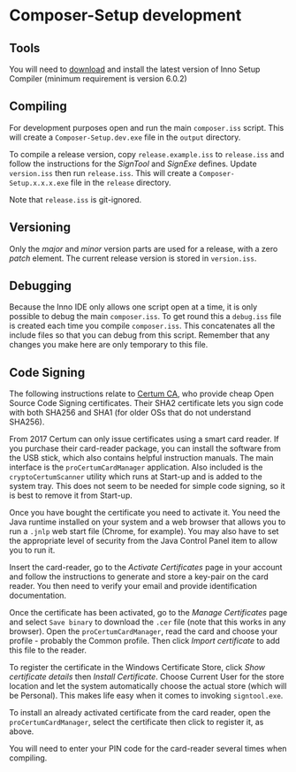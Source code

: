 # Composer-Setup development

## Tools
You will need to [download](http://www.jrsoftware.org/isdl.php) and install the latest version of
Inno Setup Compiler (minimum requirement is version 6.0.2)

## Compiling
For development purposes open and run the main `composer.iss` script. This will create a
`Composer-Setup.dev.exe` file in the `output` directory.

To compile a release version, copy `release.example.iss` to `release.iss` and follow the
instructions for the *SignTool* and *SignExe* defines. Update `version.iss` then run `release.iss`.
This will create a `Composer-Setup.x.x.x.exe` file in the `release` directory.

Note that `release.iss` is git-ignored.

## Versioning
Only the _major_ and _minor_ version parts are used for a release, with a zero _patch_ element. The
current release version is stored in `version.iss`.

## Debugging
Because the Inno IDE only allows one script open at a time, it is only possible to debug the
main `composer.iss`. To get round this a `debug.iss` file is created each time you compile
`composer.iss`. This concatenates all the include files so that you can debug from this script.
Remember that any changes you make here are only temporary to this file.

## Code Signing
The following instructions relate to [Certum CA](https://en.sklep.certum.pl), who provide cheap
Open Source Code Signing certificates. Their SHA2 certificate lets you sign code with both SHA256
and SHA1 (for older OSs that do not understand SHA256).

From 2017 Certum can only issue certificates using a smart card reader. If you purchase their
card-reader package, you can install the software from the USB stick, which  also contains helpful
instruction manuals. The main interface is the `proCertumCardManager` application. Also included is
the `cryptoCertumScanner` utility which runs at Start-up and is added to the system tray. This does
not seem to be needed for simple code signing, so it is best to remove it from Start-up.

Once you have bought the certificate you need to activate it. You need the Java runtime installed
on your system and a web browser that allows you to run a `.jnlp` web start file (Chrome, for
example). You may also have to set the appropriate level of security from the Java Control Panel
item to allow you to run it.

Insert the card-reader, go to the _Activate Certificates_ page in your account and follow the
instructions to generate and store a key-pair on the card reader. You then need to verify your
email and provide identification documentation.

Once the certificate has been activated, go to the _Manage Certificates_ page and select
`Save binary` to download the `.cer` file (note that this works in any browser). Open the
`proCertumCardManager`, read the card and choose your profile - probably the Common profile. Then
click _Import certificate_ to add this file to the reader.

To register the certificate in the Windows Certificate Store, click _Show certificate details_ then
_Install Certificate_. Choose Current User for the store location and let the system automatically
choose the actual store (which will be Personal). This makes life easy when it comes to invoking
`signtool.exe`.

To install an already activated certificate from the card reader, open the `proCertumCardManager`,
select the certificate then click to register it, as above.

You will need to enter your PIN code for the card-reader several times when compiling.
